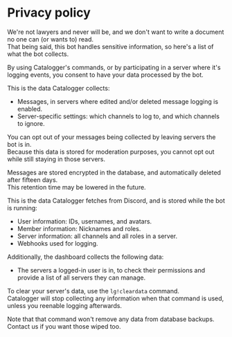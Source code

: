# Privacy policy

We're not lawyers and never will be, and we don't want to write a document no one can (or wants to) read.  
That being said, this bot handles sensitive information, so here's a list of what the bot collects.

By using Catalogger's commands, or by participating in a server where it's logging events,
you consent to have your data processed by the bot.

This is the data Catalogger collects:

- Messages, in servers where edited and/or deleted message logging is enabled.
- Server-specific settings: which channels to log to, and which channels to ignore.

You can opt out of your messages being collected by leaving servers the bot is in.  
Because this data is stored for moderation purposes, you cannot opt out while still staying in those servers.

Messages are stored encrypted in the database, and automatically deleted after fifteen days.  
This retention time may be lowered in the future.

This is the data Catalogger fetches from Discord, and is stored while the bot is running:

- User information: IDs, usernames, and avatars.
- Member information: Nicknames and roles.
- Server information: all channels and all roles in a server.
- Webhooks used for logging.

Additionally, the dashboard collects the following data:

- The servers a logged-in user is in, to check their permissions and provide a list of all servers they can manage.

To clear your server's data, use the `lg!cleardata` command.  
Catalogger will stop collecting any information when that command is used, unless you reenable logging afterwards.

Note that that command won't remove any data from database backups. Contact us if you want those wiped too.
